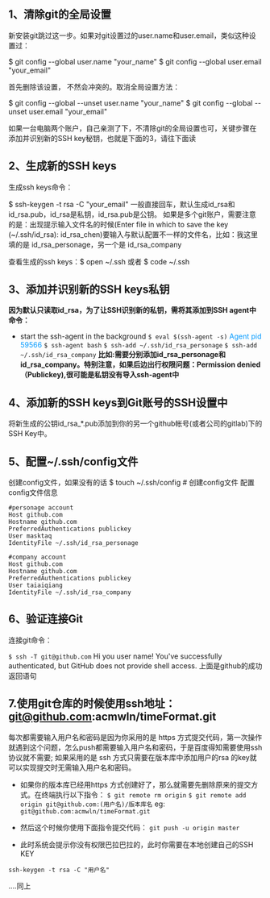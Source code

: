## 1、清除git的全局设置
新安装git跳过这一步。如果对git设置过的user.name和user.email，类似这种设置过：

$ git config --global user.name "your_name"
$ git config --global user.email  "your_email"

首先删除该设置， 不然会冲突的。取消全局设置方法：

$ git config --global --unset user.name "your_name"
$ git config --global --unset user.email "your_email"

如果一台电脑两个账户，自己亲测了下，不清除git的全局设置也可，关键步骤在添加并识别新的SSH key秘钥，也就是下面的3，请往下面读

## 2、生成新的SSH keys
生成ssh keys命令：

$ ssh-keygen -t rsa -C "your_email"
一般直接回车，默认生成id_rsa和id_rsa.pub，id_rsa是私钥，id_rsa.pub是公钥。
如果是多个git账户，需要注意的是：出现提示输入文件名的时候(Enter file in which to save the key (~/.ssh/id_rsa): id_rsa_chen)要输入与默认配置不一样的文件名，比如：我这里填的是 id_rsa_personage，另一个是 id_rsa_company

查看生成的ssh keys：$ open ~/.ssh 或者 $ code ~/.ssh      


## 3、添加并识别新的SSH keys私钥
<b>因为默认只读取id_rsa，为了让SSH识别新的私钥，需将其添加到SSH agent中 
命令：</b>
- start the ssh-agent in the background
`$ eval $(ssh-agent -s)`
  <font color=#0099ff>Agent pid 59566</font>
`$ ssh-agent bash`
`$ ssh-add ~/.ssh/id_rsa_personage`
`$ ssh-add ~/.ssh/id_rsa_company`
<b>比如:需要分别添加id_rsa_personage和id_rsa_company。特别注意，如果后边出行权限问题：Permission denied（Publickey),很可能是私钥没有导入ssh-agent中</b>

## 4、添加新的SSH keys到Git账号的SSH设置中
将新生成的公钥id_rsa_*.pub添加到你的另一个github帐号(或者公司的gitlab)下的SSH Key中。 

## 5、配置~/.ssh/config文件
创建config文件，如果没有的话
$ touch ~/.ssh/config        # 创建config文件
配置config文件信息
```config
#personage account  
Host github.com  
Hostname github.com  
PreferredAuthentications publickey
User masktaq  
IdentityFile ~/.ssh/id_rsa_personage
  
#company account  
Host github.com  
Hostname github.com  
PreferredAuthentications publickey
User taiaiqiang  
IdentityFile ~/.ssh/id_rsa_company
```

## 6、验证连接Git
连接git命令：

`$ ssh -T git@github.com`
Hi you user name! You've successfully authenticated, but GitHub does not provide shell access.
 上面是github的成功返回语句

## 7.使用git仓库的时候使用ssh地址：git@github.com:acmwln/timeFormat.git 
每次都需要输入用户名和密码是因为你采用的是 https 方式提交代码，第一次操作就遇到这个问题，怎么push都需要输入用户名和密码，于是百度得知需要使用ssh协议就不需要; 如果采用的是 ssh 方式只需要在版本库中添加用户的rsa 的key就可以实现提交时无需输入用户名和密码。

- 如果你的版本库已经用https 方式创建好了，那么就需要先删除原来的提交方式。在终端执行以下指令：
`$ git remote rm origin`
`$ git remote add origin git@github.com:(用户名)/版本库名` eg: `git@github.com:acmwln/timeFormat.git`

- 然后这个时候你使用下面指令提交代码：
`git push -u origin master`

- 此时系统会提示你没有权限巴拉巴拉的，此时你需要在本地创建自己的SSH KEY

`ssh-keygen -t rsa -C "用户名"`

....同上